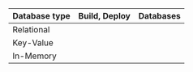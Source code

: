 
| Database type | Build, Deploy | Databases |
| ------------------------- | ---------------- | ---------------- |
| Relational | | |
| Key-Value | | |
| In-Memory | | |

